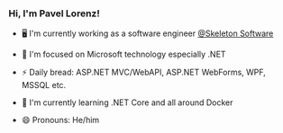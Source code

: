 ### Hi, I'm Pavel Lorenz!

- 🖥️ I'm currently working as a software engineer [@Skeleton Software](https://www.skeleton.cz/)

- 🔭 I'm focused on Microsoft technology especially .NET 
- ⚡ Daily bread: ASP.NET MVC/WebAPI, ASP.NET WebForms, WPF, MSSQL etc.
- 🌱 I'm currently learning .NET Core and all around Docker
- 😄 Pronouns: He/him

